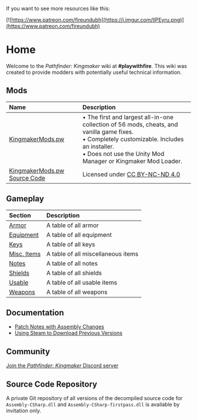 <!-- TITLE: Pathfinder: Kingmaker -->
<!-- SUBTITLE: Pathfinder: Kingmaker -->

If you want to see more resources like this:

[![https://www.patreon.com/fireundubh](https://i.imgur.com/llPEyru.png)](https://www.patreon.com/fireundubh)

# Home
Welcome to the *Pathfinder: Kingmaker* wiki at **#playwithfire**. This wiki was created to provide modders with potentially useful technical information.

## Mods

Name | Description
:--- | :---
[KingmakerMods.pw](https://www.nexusmods.com/pathfinderkingmaker/mods/32) | &bull; The first and largest all-in-one collection of 56 mods, cheats, and vanilla game fixes.<br>&bull; Completely customizable. Includes an installer.<br>&bull; Does not use the Unity Mod Manager or Kingmaker Mod Loader.
[KingmakerMods.pw Source Code](https://github.com/fireundubh/KingmakerMods.pw) | Licensed under [CC BY-NC-ND 4.0](https://creativecommons.org/licenses/by-nc-nd/4.0/)

## Gameplay

Section | Description
:--- | :---
[Armor](kingmaker/armor) | A table of all armor
[Equipment](kingmaker/equipment) | A table of all equipment
[Keys](kingmaker/keys) | A table of all keys
[Misc. Items](kingmaker/misc-items) | A table of all miscellaneous items
[Notes](kingmaker/notes) | A table of all notes
[Shields](kingmaker/shields) | A table of all shields
[Usable](kingmaker/usable) | A table of all usable items
[Weapons](kingmaker/weapons) | A table of all weapons

## Documentation

* [Patch Notes with Assembly Changes](kingmaker/patch-notes)
* [Using Steam to Download Previous Versions](/steam-console)

## Community

[Join the _Pathfinder: Kingmaker_ Discord server](https://discord.gg/E5pe74u)

## Source Code Repository

A private Git repository of all versions of the decompiled source code for `Assembly-CSharp.dll` and `Assembly-CSharp-firstpass.dll` is available by invitation only.